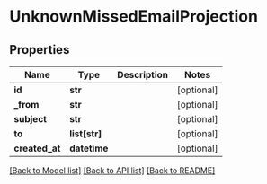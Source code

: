 # UnknownMissedEmailProjection

## Properties
Name | Type | Description | Notes
------------ | ------------- | ------------- | -------------
**id** | **str** |  | [optional] 
**_from** | **str** |  | [optional] 
**subject** | **str** |  | [optional] 
**to** | **list[str]** |  | [optional] 
**created_at** | **datetime** |  | [optional] 

[[Back to Model list]](../README#documentation-for-models) [[Back to API list]](../README#documentation-for-api-endpoints) [[Back to README]](../README)


